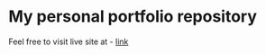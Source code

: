 # My personal portfolio repository

Feel free to visit live site at - [link](https://mlbudda.github.io/portfolio/)
